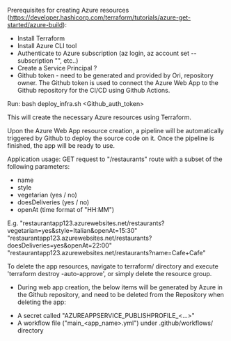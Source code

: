 Prerequisites for creating Azure resources
(https://developer.hashicorp.com/terraform/tutorials/azure-get-started/azure-build):
- Install Terraform
- Install Azure CLI tool
- Authenticate to Azure subscription (az login, az account set --subscription "<subscription-id>", etc..)
- Create a Service Principal ?
- Github token - need to be generated and provided by Ori, repository owner.
The Github token is used to connect the Azure Web App to the Github repository for the CI/CD using Github Actions.


Run:
bash deploy_infra.sh <Github_auth_token>

This will create the necessary Azure resources using Terraform.


Upon the Azure Web App resource creation, a pipeline will be automatically triggered by Github to deploy the source code on it.
Once the pipeline is finished, the app will be ready to use.



Application usage:
GET request to "/restaurants" route with a subset of the following parameters:
- name
- style
- vegetarian (yes / no)
- doesDeliveries (yes / no)
- openAt (time format of "HH:MM")

E.g.
"restaurantapp123.azurewebsites.net/restaurants?vegetarian=yes&style=Italian&openAt=15:30"
"restaurantapp123.azurewebsites.net/restaurants?doesDeliveries=yes&openAt=22:00"
"restaurantapp123.azurewebsites.net/restaurants?name=Cafe+Cafe"



To delete the app resources, navigate to terraform/ directory and execute 'terraform destroy -auto-approve',
or simply delete the resource group.

* During web app creation, the below items will be generated by Azure in the Github repository,
and need to be deleted from the Repository when deleting the app:
- A secret called "AZUREAPPSERVICE_PUBLISHPROFILE_<...>"
- A workflow file ("main_<app_name>.yml") under .github/workflows/ directory
